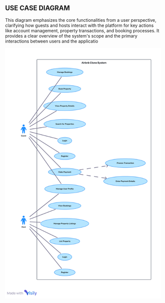 ## USE CASE DIAGRAM

This diagram emphasizes the core functionalities from a user perspective, clarifying how guests and hosts interact with the platform for key actions like account management, property transactions, and booking processes. It provides a clear overview of the system's scope and the primary interactions between users and the applicatio

![alt text](image.png)